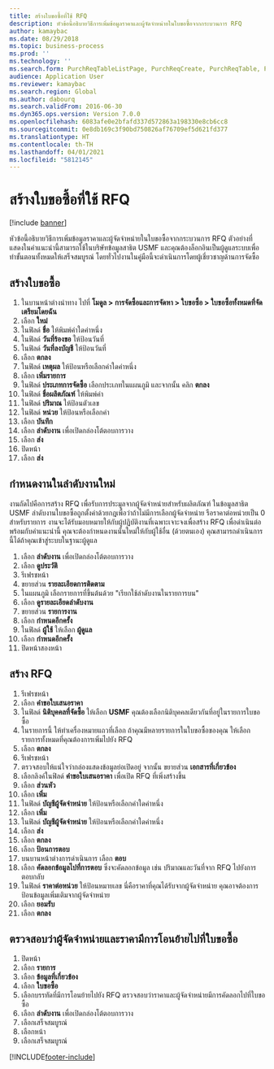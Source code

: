 ```yaml
---
title: สร้างใบขอซื้อที่ใช้ RFQ
description: หัวข้อนี้อธิบายวิธีการเพิ่มข้อมูลราคาและผู้จัดจำหน่ายในใบขอซื้อจากกระบวนการ RFQ
author: kamaybac
ms.date: 08/29/2018
ms.topic: business-process
ms.prod: ''
ms.technology: ''
ms.search.form: PurchReqTableListPage, PurchReqCreate, PurchReqTable, PurchReqLineRelatedDocuments, EcoResCategorySingleLookup, PurchReqWorkflowDropDialog, WorkflowSubmitDialog, WorkflowStatus, WorkflowWorkItemActionDialog, WorkflowUserListLookup, PurchReqCopyRFQ, SysDataAreaSelectLookup, PurchRFQCaseTable, PurchRFQEditLines, PurchRFQReplyTable, UnitOfMeasureLookup
audience: Application User
ms.reviewer: kamaybac
ms.search.region: Global
ms.author: dabourq
ms.search.validFrom: 2016-06-30
ms.dyn365.ops.version: Version 7.0.0
ms.openlocfilehash: 6083afe0e2bfafd337d572863a198330e8cb6cc8
ms.sourcegitcommit: 0e8db169c3f90bd750826af76709ef5d621fd377
ms.translationtype: HT
ms.contentlocale: th-TH
ms.lasthandoff: 04/01/2021
ms.locfileid: "5812145"
---
```

# <a name="create-a-requisition-that-uses-an-rfq"></a>สร้างใบขอซื้อที่ใช้ RFQ

[!include [banner](../../includes/banner.md)]

หัวข้อนี้อธิบายวิธีการเพิ่มข้อมูลราคาและผู้จัดจำหน่ายในใบขอซื้อจากกระบวนการ RFQ ตัวอย่างที่แสดงในคำแนะนำนี้สามารถใช้ในบริษัทข้อมูลสาธิต USMF และคุณต้องล็อกอินเป็นผู้ดูแลระบบเพื่อทำขั้นตอนทั้งหมดให้เสร็จสมบูรณ์ โดยทั่วไปงานในคู่มือนี้จะดำเนินการโดยผู้เชี่ยวชาญด้านการจัดซื้อ


## <a name="create-a-requisition"></a>สร้างใบขอซื้อ
1. ในบานหน้าต่างนำทาง ไปที่ **โมดูล > การจัดซื้อและการจัดหา > ใบขอซื้อ > ใบขอซื้อทั้งหมดที่จัดเตรียมโดยฉัน**
2. เลือก **ใหม่**
3. ในฟิลด์ **ชื่อ** ให้พิมพ์ค่าใดค่าหนึ่ง
4. ในฟิลด์ **วันที่ร้องขอ** ให้ป้อนวันที่
5. ในฟิลด์ **วันที่ลงบัญชี** ให้ป้อนวันที่
6. เลือก **ตกลง**
7. ในฟิลด์ **เหตุผล** ให้ป้อนหรือเลือกค่าใดค่าหนึ่ง
8. เลือก **เพิ่มรายการ**
9. ในฟิลด์ **ประเภทการจัดซื้อ** เลือกประเภทในแผนภูมิ และจากนั้น คลิก **ตกลง**
10. ในฟิลด์ **ชื่อผลิตภัณฑ์** ให้พิมพ์ค่า
11. ในฟิลด์ **ปริมาณ** ให้ป้อนตัวเลข
12. ในฟิลด์ **หน่วย** ให้ป้อนหรือเลือกค่า
13. เลือก **บันทึก**
14. เลือก **ลำดับงาน** เพื่อเปิดกล่องโต้ตอบการวาง
15. เลือก **ส่ง**
16. ปิดหน้า
17. เลือก **ส่ง**

## <a name="reassign-a-workflow-task"></a>กำหนดงานในลำดับงานใหม่
งานถัดไปคือการสร้าง RFQ เพื่อรับการประมูลจากผู้จัดจำหน่ายสำหรับผลิตภัณฑ์ ในข้อมูลสาธิต USMF ลำดับงานใบขอซื้อถูกตั้งค่าด้วยกฎเพื่อว่าถ้าไม่มีการเลือกผู้จัดจำหน่าย รือราคาต่อหน่วยเป็น 0 สำหรับรายการ งานจะได้รับมอบหมายให้กับผู้ปฏิบัติงานที่เฉพาะเจาะจงเพื่อสร้าง RFQ เพื่อดำเนินต่อพร้อมกับคำแนะนำนี้ คุณจะต้องกำหนดงานนั้นใหม่ให้กับผู้ใช้อื่น (ด้วยตนเอง)  คุณสามารถดำเนินการนี้ได้ถ้าคุณเข้าสู่ระบบในฐานะผู้ดูแล  

1. เลือก **ลำดับงาน** เพื่อเปิดกล่องโต้ตอบการวาง
2. เลือก **ดูประวัติ**
3. รีเฟรชหน้า
4. ขยายส่วน **รายละเอียดการติดตาม**
5. ในแผนภูมิ เลือกรายการที่ขึ้นต้นด้วย "เรียกใช้ลำดับงานในรายการบน"
6. เลือก **ดูรายละเอียดลำดับงาน**
7. ขยายส่วน **รายการงาน**
8. เลือก **กำหนดอีกครั้ง**
9. ในฟิลด์ **ผู้ใช้** ให้เลือก **ผู้ดูแล**
10. เลือก **กำหนดอีกครั้ง**
11. ปิดหน้าสองหน้า

## <a name="create-an-rfq"></a>สร้าง RFQ

1. รีเฟรชหน้า
2. เลือก **คำขอใบเสนอราคา**
3. ในฟิลด์ **นิติบุคคลที่จัดซื้อ** ให้เลือก **USMF** คุณต้องเลือกนิติบุคคลเดียวกันที่อยู่ในรายการใบขอซื้อ  
4. ในรายการนี้ ให้ทำเครื่องหมายแถวที่เลือก ถ้าคุณมีหลายรายการในใบขอซื้อของคุณ ให้เลือกรายการทั้งหมดที่คุณต้องการเพิ่มไปยัง RFQ  
5. เลือก **ตกลง**
6. รีเฟรชหน้า
7. ตรวจสอบให้แน่ใจว่ากล่องแสดงข้อมูลย่อเปิดอยู่ จากนั้น ขยายส่วน **เอกสารที่เกี่ยวข้อง**
8. เลือกลิงค์ในฟิลด์ **คำขอใบเสนอราคา** เพื่อเปิด RFQ ที่เพิ่งสร้างขึ้น
9. เลือก **ส่วนหัว**
10. เลือก **เพิ่ม**
11. ในฟิลด์ **บัญชีผู้จัดจำหน่าย** ให้ป้อนหรือเลือกค่าใดค่าหนึ่ง
12. เลือก **เพิ่ม**
13. ในฟิลด์ **บัญชีผู้จัดจำหน่าย** ให้ป้อนหรือเลือกค่าใดค่าหนึ่ง
14. เลือก **ส่ง**
15. เลือก **ตกลง**
16. เลือก **ป้อนการตอบ**
17. บนบานหน้าต่างการดำเนินการ เลือก **ตอบ**
18. เลือก **คัดลอกข้อมูลไปที่การตอบ** ซึ่งจะคัดลอกข้อมูล เช่น ปริมาณและวันที่จาก RFQ ไปยังการตอบกลับ  
19. ในฟิลด์ **ราคาต่อหน่วย** ให้ป้อนหมายเลข นี่คือราคาที่คุณได้รับจากผู้จัดจำหน่าย คุณอาจต้องการป้อนข้อมูลเพิ่มเติมจากผู้จัดจำหน่าย  
20. เลือก **ยอมรับ**
21. เลือก **ตกลง**

## <a name="verify-that-vendor-and-price-have-been-transferred-to-the-requisition"></a>ตรวจสอบว่าผู้จัดจำหน่ายและราคามีการโอนย้ายไปที่ใบขอซื้อ
1. ปิดหน้า
2. เลือก **รายการ**
3. เลือก **ข้อมูลที่เกี่ยวข้อง**
4. เลือก **ใบขอซื้อ**
5. เลือกบรรทัดที่มีการโอนย้ายไปยัง RFQ ตรวจสอบว่าราคาและผู้จัดจำหน่ายมีการคัดลอกไปที่ใบขอซื้อ  
6. เลือก **ลำดับงาน** เพื่อเปิดกล่องโต้ตอบการวาง
7. เลือกเสร็จสมบูรณ์
8. เลือกหน้า
9. เลือกเสร็จสมบูรณ์



[!INCLUDE[footer-include](../../../includes/footer-banner.md)]